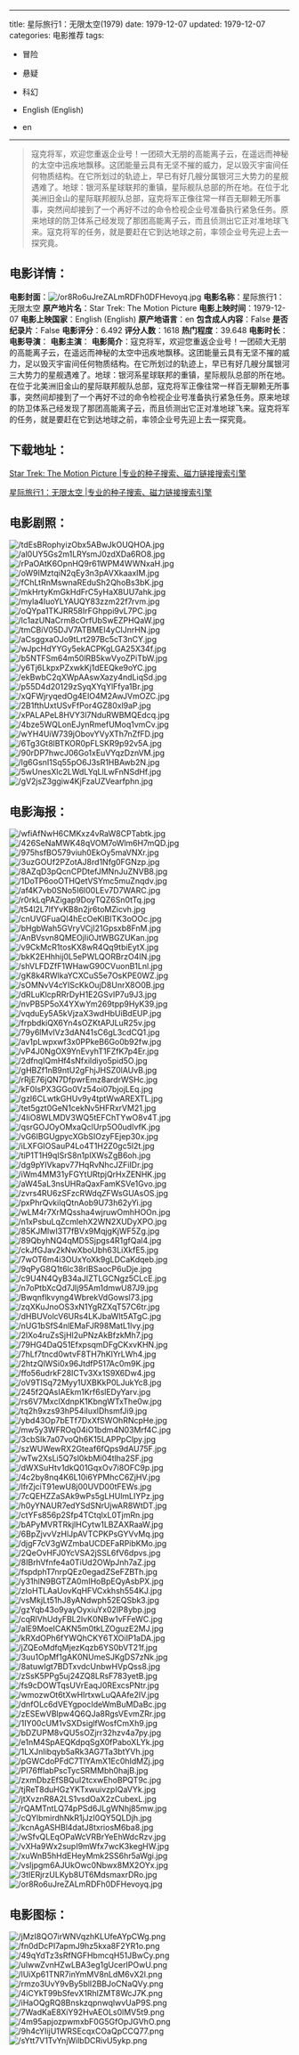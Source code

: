 
---
title: 星际旅行1：无限太空(1979)
date: 1979-12-07
updated: 1979-12-07
categories: 电影推荐
tags:
- 冒险
- 悬疑
- 科幻

- English (English)
- en
---


> 寇克将军，欢迎您重返企业号！一团硕大无朋的高能离子云，在遥远而神秘的太空中迅疾地飘移。这团能量云具有无坚不摧的威力，足以毁灭宇宙间任何物质结构。在它所划过的轨迹上，早已有好几艘分属银河三大势力的星舰遇难了。地球：银河系星球联邦的重镇，星际舰队总部的所在地。在位于北美洲旧金山的星际联邦舰队总部，寇克将军正像往常一样百无聊赖无所事事，突然间却接到了一个再好不过的命令检视企业号准备执行紧急任务。原来地球的防卫体系己经发现了那团高能离子云，而且侦测出它正对准地球飞来。寇克将军的任务，就是要赶在它到达地球之前，率领企业号先迎上去一探究竟。

## **电影详情**：

**电影封面**：<img src="https://image.tmdb.org/t/p/w200/or8Ro6uJreZALmRDFh0DFHevoyq.jpg" alt="/or8Ro6uJreZALmRDFh0DFHevoyq.jpg" title="/or8Ro6uJreZALmRDFh0DFHevoyq.jpg">
**电影名称**：星际旅行1：无限太空
**原产地片名**：Star Trek: The Motion Picture
**电影上映时间**：1979-12-07
**电影上映国家**：English (English)
**原产地语言**：en
**包含成人内容**：False
**是否纪录片**：False
**电影评分**：6.492
**评分人数**：1618
**热门程度**：39.648
**电影时长**：
**电影导演**：
**电影主演**：
**电影简介**：寇克将军，欢迎您重返企业号！一团硕大无朋的高能离子云，在遥远而神秘的太空中迅疾地飘移。这团能量云具有无坚不摧的威力，足以毁灭宇宙间任何物质结构。在它所划过的轨迹上，早已有好几艘分属银河三大势力的星舰遇难了。地球：银河系星球联邦的重镇，星际舰队总部的所在地。在位于北美洲旧金山的星际联邦舰队总部，寇克将军正像往常一样百无聊赖无所事事，突然间却接到了一个再好不过的命令检视企业号准备执行紧急任务。原来地球的防卫体系己经发现了那团高能离子云，而且侦测出它正对准地球飞来。寇克将军的任务，就是要赶在它到达地球之前，率领企业号先迎上去一探究竟。

## **下载地址**：
[Star Trek: The Motion Picture |专业的种子搜索、磁力链接搜索引擎](https://movie.amd794.com:2083/?search=Star%20Trek%3A%20The%20Motion%20Picture&ordering=&mode=match_phrase&page_size=10&page=1)

[星际旅行1：无限太空 |专业的种子搜索、磁力链接搜索引擎](https://movie.amd794.com:2083/?search=%E6%98%9F%E9%99%85%E6%97%85%E8%A1%8C1%EF%BC%9A%E6%97%A0%E9%99%90%E5%A4%AA%E7%A9%BA&ordering=&mode=match_phrase&page_size=10&page=1)
 

## **电影剧照**：
<img src="https://image.tmdb.org/t/p/original/tdEsBRophyizObx5ABwJkOUQHOA.jpg" alt="/tdEsBRophyizObx5ABwJkOUQHOA.jpg" title="/tdEsBRophyizObx5ABwJkOUQHOA.jpg"><img src="https://image.tmdb.org/t/p/original/al0UY5Gs2m1LRYsmJ0zdXDa6RO8.jpg" alt="/al0UY5Gs2m1LRYsmJ0zdXDa6RO8.jpg" title="/al0UY5Gs2m1LRYsmJ0zdXDa6RO8.jpg"><img src="https://image.tmdb.org/t/p/original/rPaOAtK6OpnHQ9r61WPM4WWNxaH.jpg" alt="/rPaOAtK6OpnHQ9r61WPM4WWNxaH.jpg" title="/rPaOAtK6OpnHQ9r61WPM4WWNxaH.jpg"><img src="https://image.tmdb.org/t/p/original/oW9IMztqiN2qEy3n3pAVXkaaxIM.jpg" alt="/oW9IMztqiN2qEy3n3pAVXkaaxIM.jpg" title="/oW9IMztqiN2qEy3n3pAVXkaaxIM.jpg"><img src="https://image.tmdb.org/t/p/original/fChLtRnMswnaREduSh2QhoBs3bK.jpg" alt="/fChLtRnMswnaREduSh2QhoBs3bK.jpg" title="/fChLtRnMswnaREduSh2QhoBs3bK.jpg"><img src="https://image.tmdb.org/t/p/original/mkHrtyKmGkHdFrC5yHaX8UU7ahk.jpg" alt="/mkHrtyKmGkHdFrC5yHaX8UU7ahk.jpg" title="/mkHrtyKmGkHdFrC5yHaX8UU7ahk.jpg"><img src="https://image.tmdb.org/t/p/original/myla4IuoYLYAUQY83zzm22f7rvm.jpg" alt="/myla4IuoYLYAUQY83zzm22f7rvm.jpg" title="/myla4IuoYLYAUQY83zzm22f7rvm.jpg"><img src="https://image.tmdb.org/t/p/original/oQYpa1TKJRR58IrFGhppi9vL7PC.jpg" alt="/oQYpa1TKJRR58IrFGhppi9vL7PC.jpg" title="/oQYpa1TKJRR58IrFGhppi9vL7PC.jpg"><img src="https://image.tmdb.org/t/p/original/lc1azUNaCrm8cOrfUbSwEZPHQaW.jpg" alt="/lc1azUNaCrm8cOrfUbSwEZPHQaW.jpg" title="/lc1azUNaCrm8cOrfUbSwEZPHQaW.jpg"><img src="https://image.tmdb.org/t/p/original/tmCBiV05DJV7ATBMEI4yClJnrHN.jpg" alt="/tmCBiV05DJV7ATBMEI4yClJnrHN.jpg" title="/tmCBiV05DJV7ATBMEI4yClJnrHN.jpg"><img src="https://image.tmdb.org/t/p/original/aCsggxaOJo9tLrt297Bc5cT3nCY.jpg" alt="/aCsggxaOJo9tLrt297Bc5cT3nCY.jpg" title="/aCsggxaOJo9tLrt297Bc5cT3nCY.jpg"><img src="https://image.tmdb.org/t/p/original/wJpcHdYYGy5ekACPKgLGA25X34f.jpg" alt="/wJpcHdYYGy5ekACPKgLGA25X34f.jpg" title="/wJpcHdYYGy5ekACPKgLGA25X34f.jpg"><img src="https://image.tmdb.org/t/p/original/b5NTFSm64m50lRB5kwVyoZPiTbW.jpg" alt="/b5NTFSm64m50lRB5kwVyoZPiTbW.jpg" title="/b5NTFSm64m50lRB5kwVyoZPiTbW.jpg"><img src="https://image.tmdb.org/t/p/original/y6Tj6LkpxPZxwkKj1dEEQke9oYC.jpg" alt="/y6Tj6LkpxPZxwkKj1dEEQke9oYC.jpg" title="/y6Tj6LkpxPZxwkKj1dEEQke9oYC.jpg"><img src="https://image.tmdb.org/t/p/original/ekBwbC2qXWpAAswXazy4ndLiqSd.jpg" alt="/ekBwbC2qXWpAAswXazy4ndLiqSd.jpg" title="/ekBwbC2qXWpAAswXazy4ndLiqSd.jpg"><img src="https://image.tmdb.org/t/p/original/p55D4d20129zSyqXYqYlFfya1Br.jpg" alt="/p55D4d20129zSyqXYqYlFfya1Br.jpg" title="/p55D4d20129zSyqXYqYlFfya1Br.jpg"><img src="https://image.tmdb.org/t/p/original/xQFWjryqedOg4EIO4M2AwJVmOZC.jpg" alt="/xQFWjryqedOg4EIO4M2AwJVmOZC.jpg" title="/xQFWjryqedOg4EIO4M2AwJVmOZC.jpg"><img src="https://image.tmdb.org/t/p/original/2B1fthUxtUSvFfPor4GZ80xl9aP.jpg" alt="/2B1fthUxtUSvFfPor4GZ80xl9aP.jpg" title="/2B1fthUxtUSvFfPor4GZ80xl9aP.jpg"><img src="https://image.tmdb.org/t/p/original/xPALAPeL8HVY3l7NduRWBMQEdcq.jpg" alt="/xPALAPeL8HVY3l7NduRWBMQEdcq.jpg" title="/xPALAPeL8HVY3l7NduRWBMQEdcq.jpg"><img src="https://image.tmdb.org/t/p/original/4bze5WQLonEJynRmefUMoq1vmCv.jpg" alt="/4bze5WQLonEJynRmefUMoq1vmCv.jpg" title="/4bze5WQLonEJynRmefUMoq1vmCv.jpg"><img src="https://image.tmdb.org/t/p/original/wYH4UiW739jObovYVyXTh7nZfFD.jpg" alt="/wYH4UiW739jObovYVyXTh7nZfFD.jpg" title="/wYH4UiW739jObovYVyXTh7nZfFD.jpg"><img src="https://image.tmdb.org/t/p/original/6Tg3Gt8lBTKOR0pFLSKR9p92v5A.jpg" alt="/6Tg3Gt8lBTKOR0pFLSKR9p92v5A.jpg" title="/6Tg3Gt8lBTKOR0pFLSKR9p92v5A.jpg"><img src="https://image.tmdb.org/t/p/original/90rDP7hwcJ06Go1xEuVYqzDznVM.jpg" alt="/90rDP7hwcJ06Go1xEuVYqzDznVM.jpg" title="/90rDP7hwcJ06Go1xEuVYqzDznVM.jpg"><img src="https://image.tmdb.org/t/p/original/lg6GsnI1Sq55pO6J3sR1HBAwb2N.jpg" alt="/lg6GsnI1Sq55pO6J3sR1HBAwb2N.jpg" title="/lg6GsnI1Sq55pO6J3sR1HBAwb2N.jpg"><img src="https://image.tmdb.org/t/p/original/5wUnesXlc2LWdLYqLlLwFnNSdHf.jpg" alt="/5wUnesXlc2LWdLYqLlLwFnNSdHf.jpg" title="/5wUnesXlc2LWdLYqLlLwFnNSdHf.jpg"><img src="https://image.tmdb.org/t/p/original/gV2jsZ3ggiw4KjFzaUZVearfphn.jpg" alt="/gV2jsZ3ggiw4KjFzaUZVearfphn.jpg" title="/gV2jsZ3ggiw4KjFzaUZVearfphn.jpg">

## **电影海报**：
<img src="https://image.tmdb.org/t/p/original/wfiAfNwH6CMKxz4vRaW8CPTabtk.jpg" alt="/wfiAfNwH6CMKxz4vRaW8CPTabtk.jpg" title="/wfiAfNwH6CMKxz4vRaW8CPTabtk.jpg"><img src="https://image.tmdb.org/t/p/original/426SeNaMWK48qVOM7oWlm6H7mQD.jpg" alt="/426SeNaMWK48qVOM7oWlm6H7mQD.jpg" title="/426SeNaMWK48qVOM7oWlm6H7mQD.jpg"><img src="https://image.tmdb.org/t/p/original/975hsfBO579viuh0EkOy5maVNXr.jpg" alt="/975hsfBO579viuh0EkOy5maVNXr.jpg" title="/975hsfBO579viuh0EkOy5maVNXr.jpg"><img src="https://image.tmdb.org/t/p/original/3uzGOUf2PZotAJ8rd1Nfg0FGNzp.jpg" alt="/3uzGOUf2PZotAJ8rd1Nfg0FGNzp.jpg" title="/3uzGOUf2PZotAJ8rd1Nfg0FGNzp.jpg"><img src="https://image.tmdb.org/t/p/original/8AZqD3pQcnCPDtefJMNnJuZNVB8.jpg" alt="/8AZqD3pQcnCPDtefJMNnJuZNVB8.jpg" title="/8AZqD3pQcnCPDtefJMNnJuZNVB8.jpg"><img src="https://image.tmdb.org/t/p/original/1DoTP6ooOTHQetVSYmc5muZnqdv.jpg" alt="/1DoTP6ooOTHQetVSYmc5muZnqdv.jpg" title="/1DoTP6ooOTHQetVSYmc5muZnqdv.jpg"><img src="https://image.tmdb.org/t/p/original/af4K7vb0SNo5I6l00LEv7D7WARC.jpg" alt="/af4K7vb0SNo5I6l00LEv7D7WARC.jpg" title="/af4K7vb0SNo5I6l00LEv7D7WARC.jpg"><img src="https://image.tmdb.org/t/p/original/r0rkLqPAZigap9DoyTQZ6Sn0tTq.jpg" alt="/r0rkLqPAZigap9DoyTQZ6Sn0tTq.jpg" title="/r0rkLqPAZigap9DoyTQZ6Sn0tTq.jpg"><img src="https://image.tmdb.org/t/p/original/t54l2L7lfYvKB8n2jr6toMZicvh.jpg" alt="/t54l2L7lfYvKB8n2jr6toMZicvh.jpg" title="/t54l2L7lfYvKB8n2jr6toMZicvh.jpg"><img src="https://image.tmdb.org/t/p/original/cnUVGFuaQI4hEcOeKlBITK3oOOc.jpg" alt="/cnUVGFuaQI4hEcOeKlBITK3oOOc.jpg" title="/cnUVGFuaQI4hEcOeKlBITK3oOOc.jpg"><img src="https://image.tmdb.org/t/p/original/bHgbWah5GVryVCjI21Gpsxb8FnM.jpg" alt="/bHgbWah5GVryVCjI21Gpsxb8FnM.jpg" title="/bHgbWah5GVryVCjI21Gpsxb8FnM.jpg"><img src="https://image.tmdb.org/t/p/original/AnBVsvn8QMEOjIiOJtWBGZUKan.jpg" alt="/AnBVsvn8QMEOjIiOJtWBGZUKan.jpg" title="/AnBVsvn8QMEOjIiOJtWBGZUKan.jpg"><img src="https://image.tmdb.org/t/p/original/v9CkMcR1tosKX8wR4Qq9tbiEytX.jpg" alt="/v9CkMcR1tosKX8wR4Qq9tbiEytX.jpg" title="/v9CkMcR1tosKX8wR4Qq9tbiEytX.jpg"><img src="https://image.tmdb.org/t/p/original/bkK2EHhhij0L5ePWLQORBrzO4IN.jpg" alt="/bkK2EHhhij0L5ePWLQORBrzO4IN.jpg" title="/bkK2EHhhij0L5ePWLQORBrzO4IN.jpg"><img src="https://image.tmdb.org/t/p/original/shVLFDZfF1WHawG90CVuonB1Lnl.jpg" alt="/shVLFDZfF1WHawG90CVuonB1Lnl.jpg" title="/shVLFDZfF1WHawG90CVuonB1Lnl.jpg"><img src="https://image.tmdb.org/t/p/original/gK8k4RWlkaYCXCuS5e7OsKPE0WZ.jpg" alt="/gK8k4RWlkaYCXCuS5e7OsKPE0WZ.jpg" title="/gK8k4RWlkaYCXCuS5e7OsKPE0WZ.jpg"><img src="https://image.tmdb.org/t/p/original/sOMNvV4cYIScKkOujD8UnrX8O0B.jpg" alt="/sOMNvV4cYIScKkOujD8UnrX8O0B.jpg" title="/sOMNvV4cYIScKkOujD8UnrX8O0B.jpg"><img src="https://image.tmdb.org/t/p/original/dRLuKlcpRRrDyH1E2GSvIP7u9J3.jpg" alt="/dRLuKlcpRRrDyH1E2GSvIP7u9J3.jpg" title="/dRLuKlcpRRrDyH1E2GSvIP7u9J3.jpg"><img src="https://image.tmdb.org/t/p/original/nvPB5P5oX4YXwYm269tpp9HyK39.jpg" alt="/nvPB5P5oX4YXwYm269tpp9HyK39.jpg" title="/nvPB5P5oX4YXwYm269tpp9HyK39.jpg"><img src="https://image.tmdb.org/t/p/original/vqduEy5A5kVjzaX3wdHbUiBdEUP.jpg" alt="/vqduEy5A5kVjzaX3wdHbUiBdEUP.jpg" title="/vqduEy5A5kVjzaX3wdHbUiBdEUP.jpg"><img src="https://image.tmdb.org/t/p/original/frpbdkiQX6Yn4sOZKtAPJLuR25v.jpg" alt="/frpbdkiQX6Yn4sOZKtAPJLuR25v.jpg" title="/frpbdkiQX6Yn4sOZKtAPJLuR25v.jpg"><img src="https://image.tmdb.org/t/p/original/79y6lMvIVz3dAN41sC6gL3cdCQ1.jpg" alt="/79y6lMvIVz3dAN41sC6gL3cdCQ1.jpg" title="/79y6lMvIVz3dAN41sC6gL3cdCQ1.jpg"><img src="https://image.tmdb.org/t/p/original/av1pLwpxwf3x0PPkeB6Go0b92fw.jpg" alt="/av1pLwpxwf3x0PPkeB6Go0b92fw.jpg" title="/av1pLwpxwf3x0PPkeB6Go0b92fw.jpg"><img src="https://image.tmdb.org/t/p/original/vP4J0NgOX9YnEvyhT1FZfK7p4Er.jpg" alt="/vP4J0NgOX9YnEvyhT1FZfK7p4Er.jpg" title="/vP4J0NgOX9YnEvyhT1FZfK7p4Er.jpg"><img src="https://image.tmdb.org/t/p/original/2dfnqIQmHf4sNfxildiyo5pid5O.jpg" alt="/2dfnqIQmHf4sNfxildiyo5pid5O.jpg" title="/2dfnqIQmHf4sNfxildiyo5pid5O.jpg"><img src="https://image.tmdb.org/t/p/original/gHBZf1nB9ntU2gFhjJHSZ0lAUvB.jpg" alt="/gHBZf1nB9ntU2gFhjJHSZ0lAUvB.jpg" title="/gHBZf1nB9ntU2gFhjJHSZ0lAUvB.jpg"><img src="https://image.tmdb.org/t/p/original/rRjE76jQN7DfpwrEmz8ardrWSHc.jpg" alt="/rRjE76jQN7DfpwrEmz8ardrWSHc.jpg" title="/rRjE76jQN7DfpwrEmz8ardrWSHc.jpg"><img src="https://image.tmdb.org/t/p/original/kF0IsPX3GGo0Vz54oi07bjojLEq.jpg" alt="/kF0IsPX3GGo0Vz54oi07bjojLEq.jpg" title="/kF0IsPX3GGo0Vz54oi07bjojLEq.jpg"><img src="https://image.tmdb.org/t/p/original/gzI6CLwtkGHUv9y4tptWwAREXTL.jpg" alt="/gzI6CLwtkGHUv9y4tptWwAREXTL.jpg" title="/gzI6CLwtkGHUv9y4tptWwAREXTL.jpg"><img src="https://image.tmdb.org/t/p/original/tet5gzt0GeN1cekNv5HFRxrVM21.jpg" alt="/tet5gzt0GeN1cekNv5HFRxrVM21.jpg" title="/tet5gzt0GeN1cekNv5HFRxrVM21.jpg"><img src="https://image.tmdb.org/t/p/original/4IiO8WLMDV3WQ5tEFChTYwO8v4T.jpg" alt="/4IiO8WLMDV3WQ5tEFChTYwO8v4T.jpg" title="/4IiO8WLMDV3WQ5tEFChTYwO8v4T.jpg"><img src="https://image.tmdb.org/t/p/original/qsrGOJOyOMxaQclUrp5O0udIvfK.jpg" alt="/qsrGOJOyOMxaQclUrp5O0udIvfK.jpg" title="/qsrGOJOyOMxaQclUrp5O0udIvfK.jpg"><img src="https://image.tmdb.org/t/p/original/vG6IBGUgpycXGbSIOzyFEjep30x.jpg" alt="/vG6IBGUgpycXGbSIOzyFEjep30x.jpg" title="/vG6IBGUgpycXGbSIOzyFEjep30x.jpg"><img src="https://image.tmdb.org/t/p/original/iLXFGIOSauP4Lo4T1H2Z0gc5l2t.jpg" alt="/iLXFGIOSauP4Lo4T1H2Z0gc5l2t.jpg" title="/iLXFGIOSauP4Lo4T1H2Z0gc5l2t.jpg"><img src="https://image.tmdb.org/t/p/original/tiP1T1H9qISrS8n1plXWsZgB6oh.jpg" alt="/tiP1T1H9qISrS8n1plXWsZgB6oh.jpg" title="/tiP1T1H9qISrS8n1plXWsZgB6oh.jpg"><img src="https://image.tmdb.org/t/p/original/dg9pYlVkapv77HqRvNhcJZFiIDr.jpg" alt="/dg9pYlVkapv77HqRvNhcJZFiIDr.jpg" title="/dg9pYlVkapv77HqRvNhcJZFiIDr.jpg"><img src="https://image.tmdb.org/t/p/original/iWm4MM31yFGYtURtpjQrHxZENHK.jpg" alt="/iWm4MM31yFGYtURtpjQrHxZENHK.jpg" title="/iWm4MM31yFGYtURtpjQrHxZENHK.jpg"><img src="https://image.tmdb.org/t/p/original/aW45aL3nsUHRaQaxFamKSVe1Gvo.jpg" alt="/aW45aL3nsUHRaQaxFamKSVe1Gvo.jpg" title="/aW45aL3nsUHRaQaxFamKSVe1Gvo.jpg"><img src="https://image.tmdb.org/t/p/original/zvrs4RU6zSFzcRWdqZFWsGUAsOS.jpg" alt="/zvrs4RU6zSFzcRWdqZFWsGUAsOS.jpg" title="/zvrs4RU6zSFzcRWdqZFWsGUAsOS.jpg"><img src="https://image.tmdb.org/t/p/original/pxPhrQvkilqQtnAob9U73h62yYi.jpg" alt="/pxPhrQvkilqQtnAob9U73h62yYi.jpg" title="/pxPhrQvkilqQtnAob9U73h62yYi.jpg"><img src="https://image.tmdb.org/t/p/original/wLM4r7XrMQssha4wjruwOmhHOOn.jpg" alt="/wLM4r7XrMQssha4wjruwOmhHOOn.jpg" title="/wLM4r7XrMQssha4wjruwOmhHOOn.jpg"><img src="https://image.tmdb.org/t/p/original/n1xPsbuLqZcmlehX2WN2XUDyXPO.jpg" alt="/n1xPsbuLqZcmlehX2WN2XUDyXPO.jpg" title="/n1xPsbuLqZcmlehX2WN2XUDyXPO.jpg"><img src="https://image.tmdb.org/t/p/original/85KJMlwI3T7fBVx9MqjgKjWF5Zg.jpg" alt="/85KJMlwI3T7fBVx9MqjgKjWF5Zg.jpg" title="/85KJMlwI3T7fBVx9MqjgKjWF5Zg.jpg"><img src="https://image.tmdb.org/t/p/original/89QbyhNQ4qMD5Sjpgs4R1gfQal4.jpg" alt="/89QbyhNQ4qMD5Sjpgs4R1gfQal4.jpg" title="/89QbyhNQ4qMD5Sjpgs4R1gfQal4.jpg"><img src="https://image.tmdb.org/t/p/original/ckJfGJav2kNwXboUbh63LiXkfE5.jpg" alt="/ckJfGJav2kNwXboUbh63LiXkfE5.jpg" title="/ckJfGJav2kNwXboUbh63LiXkfE5.jpg"><img src="https://image.tmdb.org/t/p/original/7wOT6m4i3OUxYoXk9gLDCaKdqeb.jpg" alt="/7wOT6m4i3OUxYoXk9gLDCaKdqeb.jpg" title="/7wOT6m4i3OUxYoXk9gLDCaKdqeb.jpg"><img src="https://image.tmdb.org/t/p/original/9qPyG8Q1t6lc38rlBSaocP6uDje.jpg" alt="/9qPyG8Q1t6lc38rlBSaocP6uDje.jpg" title="/9qPyG8Q1t6lc38rlBSaocP6uDje.jpg"><img src="https://image.tmdb.org/t/p/original/c9U4N4QyB34aJIZTLGCNgz5CLcE.jpg" alt="/c9U4N4QyB34aJIZTLGCNgz5CLcE.jpg" title="/c9U4N4QyB34aJIZTLGCNgz5CLcE.jpg"><img src="https://image.tmdb.org/t/p/original/n7oPtbXcQd7JIj95Am1dmwU87J9.jpg" alt="/n7oPtbXcQd7JIj95Am1dmwU87J9.jpg" title="/n7oPtbXcQd7JIj95Am1dmwU87J9.jpg"><img src="https://image.tmdb.org/t/p/original/Bwqnflkvyng4WbrekVdGowsl73.jpg" alt="/Bwqnflkvyng4WbrekVdGowsl73.jpg" title="/Bwqnflkvyng4WbrekVdGowsl73.jpg"><img src="https://image.tmdb.org/t/p/original/zqXKuJnoOS3xN1YgRZXqT57C6tr.jpg" alt="/zqXKuJnoOS3xN1YgRZXqT57C6tr.jpg" title="/zqXKuJnoOS3xN1YgRZXqT57C6tr.jpg"><img src="https://image.tmdb.org/t/p/original/dHBUVolcV6URs4LKJbaWlt5ATgC.jpg" alt="/dHBUVolcV6URs4LKJbaWlt5ATgC.jpg" title="/dHBUVolcV6URs4LKJbaWlt5ATgC.jpg"><img src="https://image.tmdb.org/t/p/original/nUG1bSfS4nlEMaFJR98MatL1lvy.jpg" alt="/nUG1bSfS4nlEMaFJR98MatL1lvy.jpg" title="/nUG1bSfS4nlEMaFJR98MatL1lvy.jpg"><img src="https://image.tmdb.org/t/p/original/2lXo4ruZsSjHl2uPNzAkBfzkMh7.jpg" alt="/2lXo4ruZsSjHl2uPNzAkBfzkMh7.jpg" title="/2lXo4ruZsSjHl2uPNzAkBfzkMh7.jpg"><img src="https://image.tmdb.org/t/p/original/79HG4DaQ51EfxpsqmDFgCKxvKHN.jpg" alt="/79HG4DaQ51EfxpsqmDFgCKxvKHN.jpg" title="/79HG4DaQ51EfxpsqmDFgCKxvKHN.jpg"><img src="https://image.tmdb.org/t/p/original/7hLf7tncd0wtvF8TH7hKlYrLWh4.jpg" alt="/7hLf7tncd0wtvF8TH7hKlYrLWh4.jpg" title="/7hLf7tncd0wtvF8TH7hKlYrLWh4.jpg"><img src="https://image.tmdb.org/t/p/original/2htzQlWSi0x96JtdfP517Ac0m9K.jpg" alt="/2htzQlWSi0x96JtdfP517Ac0m9K.jpg" title="/2htzQlWSi0x96JtdfP517Ac0m9K.jpg"><img src="https://image.tmdb.org/t/p/original/ffo56udrkF28ICTv3Xx1S9X6Dw4.jpg" alt="/ffo56udrkF28ICTv3Xx1S9X6Dw4.jpg" title="/ffo56udrkF28ICTv3Xx1S9X6Dw4.jpg"><img src="https://image.tmdb.org/t/p/original/oV9TISq72Myy1UXBKkP0LJukYc8.jpg" alt="/oV9TISq72Myy1UXBKkP0LJukYc8.jpg" title="/oV9TISq72Myy1UXBKkP0LJukYc8.jpg"><img src="https://image.tmdb.org/t/p/original/245f2QAsIAEkm1Krf6slEDyYarv.jpg" alt="/245f2QAsIAEkm1Krf6slEDyYarv.jpg" title="/245f2QAsIAEkm1Krf6slEDyYarv.jpg"><img src="https://image.tmdb.org/t/p/original/rs6V7MxclXdnpK1KbngWTxThe0w.jpg" alt="/rs6V7MxclXdnpK1KbngWTxThe0w.jpg" title="/rs6V7MxclXdnpK1KbngWTxThe0w.jpg"><img src="https://image.tmdb.org/t/p/original/tq2h9xzs93hP54iIuxlDhsmfJi9.jpg" alt="/tq2h9xzs93hP54iIuxlDhsmfJi9.jpg" title="/tq2h9xzs93hP54iIuxlDhsmfJi9.jpg"><img src="https://image.tmdb.org/t/p/original/ybd43Op7bETf7DxXfSWOhRNcpHe.jpg" alt="/ybd43Op7bETf7DxXfSWOhRNcpHe.jpg" title="/ybd43Op7bETf7DxXfSWOhRNcpHe.jpg"><img src="https://image.tmdb.org/t/p/original/mw5y3WFROq04iO1bdm4N03Mrf4C.jpg" alt="/mw5y3WFROq04iO1bdm4N03Mrf4C.jpg" title="/mw5y3WFROq04iO1bdm4N03Mrf4C.jpg"><img src="https://image.tmdb.org/t/p/original/3cbSIk7a07voQh6K15LAPPpClpy.jpg" alt="/3cbSIk7a07voQh6K15LAPPpClpy.jpg" title="/3cbSIk7a07voQh6K15LAPPpClpy.jpg"><img src="https://image.tmdb.org/t/p/original/szWUWewRX2Gteaf6fQps9dAU75F.jpg" alt="/szWUWewRX2Gteaf6fQps9dAU75F.jpg" title="/szWUWewRX2Gteaf6fQps9dAU75F.jpg"><img src="https://image.tmdb.org/t/p/original/wTw2XsLi5Q7sl0kbMi04tlha2SF.jpg" alt="/wTw2XsLi5Q7sl0kbMi04tlha2SF.jpg" title="/wTw2XsLi5Q7sl0kbMi04tlha2SF.jpg"><img src="https://image.tmdb.org/t/p/original/dWXSuHtv1dkQ01GqxOv7i8OFC9p.jpg" alt="/dWXSuHtv1dkQ01GqxOv7i8OFC9p.jpg" title="/dWXSuHtv1dkQ01GqxOv7i8OFC9p.jpg"><img src="https://image.tmdb.org/t/p/original/4c2by8nq4K6L10i6YPMhcC6ZjHV.jpg" alt="/4c2by8nq4K6L10i6YPMhcC6ZjHV.jpg" title="/4c2by8nq4K6L10i6YPMhcC6ZjHV.jpg"><img src="https://image.tmdb.org/t/p/original/lfrZjciT91ewU8j00UVD00tFEWs.jpg" alt="/lfrZjciT91ewU8j00UVD00tFEWs.jpg" title="/lfrZjciT91ewU8j00UVD00tFEWs.jpg"><img src="https://image.tmdb.org/t/p/original/7cQEHZZaSAk9wPs5gLHUlmLIYPz.jpg" alt="/7cQEHZZaSAk9wPs5gLHUlmLIYPz.jpg" title="/7cQEHZZaSAk9wPs5gLHUlmLIYPz.jpg"><img src="https://image.tmdb.org/t/p/original/h0yYNAUR7edYSdSNrUjwAR8WtDT.jpg" alt="/h0yYNAUR7edYSdSNrUjwAR8WtDT.jpg" title="/h0yYNAUR7edYSdSNrUjwAR8WtDT.jpg"><img src="https://image.tmdb.org/t/p/original/ctYFs856p2Sfp4TCtqlxL0TjmRn.jpg" alt="/ctYFs856p2Sfp4TCtqlxL0TjmRn.jpg" title="/ctYFs856p2Sfp4TCtqlxL0TjmRn.jpg"><img src="https://image.tmdb.org/t/p/original/bAPyMVRTRkjlHCytw1LBZAXRaaW.jpg" alt="/bAPyMVRTRkjlHCytw1LBZAXRaaW.jpg" title="/bAPyMVRTRkjlHCytw1LBZAXRaaW.jpg"><img src="https://image.tmdb.org/t/p/original/6BpZjvvVzHlJpAVTCPKPsGYVvMq.jpg" alt="/6BpZjvvVzHlJpAVTCPKPsGYVvMq.jpg" title="/6BpZjvvVzHlJpAVTCPKPsGYVvMq.jpg"><img src="https://image.tmdb.org/t/p/original/djgF7cV3gWZmbaUCDEFaRPibKMo.jpg" alt="/djgF7cV3gWZmbaUCDEFaRPibKMo.jpg" title="/djgF7cV3gWZmbaUCDEFaRPibKMo.jpg"><img src="https://image.tmdb.org/t/p/original/2QeOvHFJ0YcVSA2jSSL6fV6dpvs.jpg" alt="/2QeOvHFJ0YcVSA2jSSL6fV6dpvs.jpg" title="/2QeOvHFJ0YcVSA2jSSL6fV6dpvs.jpg"><img src="https://image.tmdb.org/t/p/original/8IBrhVfnfe4a0TiUd2OWpJnh7aZ.jpg" alt="/8IBrhVfnfe4a0TiUd2OWpJnh7aZ.jpg" title="/8IBrhVfnfe4a0TiUd2OWpJnh7aZ.jpg"><img src="https://image.tmdb.org/t/p/original/fspdphT7nrpQEz0egadZSeFZBTh.jpg" alt="/fspdphT7nrpQEz0egadZSeFZBTh.jpg" title="/fspdphT7nrpQEz0egadZSeFZBTh.jpg"><img src="https://image.tmdb.org/t/p/original/y31hlN9BGTZA0mIHoBpEQyAsbPX.jpg" alt="/y31hlN9BGTZA0mIHoBpEQyAsbPX.jpg" title="/y31hlN9BGTZA0mIHoBpEQyAsbPX.jpg"><img src="https://image.tmdb.org/t/p/original/zIoHTLAaUovKqHFVCxkhsh554KJ.jpg" alt="/zIoHTLAaUovKqHFVCxkhsh554KJ.jpg" title="/zIoHTLAaUovKqHFVCxkhsh554KJ.jpg"><img src="https://image.tmdb.org/t/p/original/vsMkjLt51hJ8yANdwph52EQSbk3.jpg" alt="/vsMkjLt51hJ8yANdwph52EQSbk3.jpg" title="/vsMkjLt51hJ8yANdwph52EQSbk3.jpg"><img src="https://image.tmdb.org/t/p/original/gzYqb43o9yayOyxiuYx02lP8ybp.jpg" alt="/gzYqb43o9yayOyxiuYx02lP8ybp.jpg" title="/gzYqb43o9yayOyxiuYx02lP8ybp.jpg"><img src="https://image.tmdb.org/t/p/original/cqRlVhUdyFBL2lvK0NBw1vFFeWC.jpg" alt="/cqRlVhUdyFBL2lvK0NBw1vFFeWC.jpg" title="/cqRlVhUdyFBL2lvK0NBw1vFFeWC.jpg"><img src="https://image.tmdb.org/t/p/original/alE9MoeICAKN5m0tkLZOguzE2MJ.jpg" alt="/alE9MoeICAKN5m0tkLZOguzE2MJ.jpg" title="/alE9MoeICAKN5m0tkLZOguzE2MJ.jpg"><img src="https://image.tmdb.org/t/p/original/kRXdOPh6fYWQhCKY6TXOiIP1aDA.jpg" alt="/kRXdOPh6fYWQhCKY6TXOiIP1aDA.jpg" title="/kRXdOPh6fYWQhCKY6TXOiIP1aDA.jpg"><img src="https://image.tmdb.org/t/p/original/jZQEoMdfqMjezKqzb6YS0bVT21f.jpg" alt="/jZQEoMdfqMjezKqzb6YS0bVT21f.jpg" title="/jZQEoMdfqMjezKqzb6YS0bVT21f.jpg"><img src="https://image.tmdb.org/t/p/original/3uu1OpMf1gAK0NUmeSJKgDS7zNk.jpg" alt="/3uu1OpMf1gAK0NUmeSJKgDS7zNk.jpg" title="/3uu1OpMf1gAK0NUmeSJKgDS7zNk.jpg"><img src="https://image.tmdb.org/t/p/original/8atuwIgt7BDTxvdcUnbwHVpQss8.jpg" alt="/8atuwIgt7BDTxvdcUnbwHVpQss8.jpg" title="/8atuwIgt7BDTxvdcUnbwHVpQss8.jpg"><img src="https://image.tmdb.org/t/p/original/zSsK5PPg5uj24ZQ8LRsF783yetB.jpg" alt="/zSsK5PPg5uj24ZQ8LRsF783yetB.jpg" title="/zSsK5PPg5uj24ZQ8LRsF783yetB.jpg"><img src="https://image.tmdb.org/t/p/original/fs9cDOWTqsUVrEaqJ0RExcsPNtr.jpg" alt="/fs9cDOWTqsUVrEaqJ0RExcsPNtr.jpg" title="/fs9cDOWTqsUVrEaqJ0RExcsPNtr.jpg"><img src="https://image.tmdb.org/t/p/original/wmozwOt6tXwHIrtxwLuQAAfe2IV.jpg" alt="/wmozwOt6tXwHIrtxwLuQAAfe2IV.jpg" title="/wmozwOt6tXwHIrtxwLuQAAfe2IV.jpg"><img src="https://image.tmdb.org/t/p/original/dnfOLc6dVEYgpocIdeWmBuMDaBc.jpg" alt="/dnfOLc6dVEYgpocIdeWmBuMDaBc.jpg" title="/dnfOLc6dVEYgpocIdeWmBuMDaBc.jpg"><img src="https://image.tmdb.org/t/p/original/zESEwVBlpw4Q6QJa8RgsVEvmZRr.jpg" alt="/zESEwVBlpw4Q6QJa8RgsVEvmZRr.jpg" title="/zESEwVBlpw4Q6QJa8RgsVEvmZRr.jpg"><img src="https://image.tmdb.org/t/p/original/1IY00cUM1vSXDsiglfWosfCmXh9.jpg" alt="/1IY00cUM1vSXDsiglfWosfCmXh9.jpg" title="/1IY00cUM1vSXDsiglfWosfCmXh9.jpg"><img src="https://image.tmdb.org/t/p/original/bDZUPM8vQU5sOZjrr32hzv4a7py.jpg" alt="/bDZUPM8vQU5sOZjrr32hzv4a7py.jpg" title="/bDZUPM8vQU5sOZjrr32hzv4a7py.jpg"><img src="https://image.tmdb.org/t/p/original/e1nM4SpAEQKdpqSgX0fPaboXLYk.jpg" alt="/e1nM4SpAEQKdpqSgX0fPaboXLYk.jpg" title="/e1nM4SpAEQKdpqSgX0fPaboXLYk.jpg"><img src="https://image.tmdb.org/t/p/original/1LXJnIibqyb5aRk3AG7Ta3btYVh.jpg" alt="/1LXJnIibqyb5aRk3AG7Ta3btYVh.jpg" title="/1LXJnIibqyb5aRk3AG7Ta3btYVh.jpg"><img src="https://image.tmdb.org/t/p/original/pGWCdoPFdC7TlYAmX1Ec0hIdMZj.jpg" alt="/pGWCdoPFdC7TlYAmX1Ec0hIdMZj.jpg" title="/pGWCdoPFdC7TlYAmX1Ec0hIdMZj.jpg"><img src="https://image.tmdb.org/t/p/original/PI76ffIabPscTycSRMMbh0hajB.jpg" alt="/PI76ffIabPscTycSRMMbh0hajB.jpg" title="/PI76ffIabPscTycSRMMbh0hajB.jpg"><img src="https://image.tmdb.org/t/p/original/zxmDbzEfSBQuI2tcxwEhoBPQT9c.jpg" alt="/zxmDbzEfSBQuI2tcxwEhoBPQT9c.jpg" title="/zxmDbzEfSBQuI2tcxwEhoBPQT9c.jpg"><img src="https://image.tmdb.org/t/p/original/tjReT8duHGzYKTxwuivzpIQaVYk.jpg" alt="/tjReT8duHGzYKTxwuivzpIQaVYk.jpg" title="/tjReT8duHGzYKTxwuivzpIQaVYk.jpg"><img src="https://image.tmdb.org/t/p/original/jtXvznR8A2LS1vsdOaX2zCubexL.jpg" alt="/jtXvznR8A2LS1vsdOaX2zCubexL.jpg" title="/jtXvznR8A2LS1vsdOaX2zCubexL.jpg"><img src="https://image.tmdb.org/t/p/original/rQAMTntLQ74pPSd6JLgWNhj85mw.jpg" alt="/rQAMTntLQ74pPSd6JLgWNhj85mw.jpg" title="/rQAMTntLQ74pPSd6JLgWNhj85mw.jpg"><img src="https://image.tmdb.org/t/p/original/cQYlbmirdhNkR1jJzI0QY5QLDjh.jpg" alt="/cQYlbmirdhNkR1jJzI0QY5QLDjh.jpg" title="/cQYlbmirdhNkR1jJzI0QY5QLDjh.jpg"><img src="https://image.tmdb.org/t/p/original/kcnAgASHBl4datJ8txriosM6ba8.jpg" alt="/kcnAgASHBl4datJ8txriosM6ba8.jpg" title="/kcnAgASHBl4datJ8txriosM6ba8.jpg"><img src="https://image.tmdb.org/t/p/original/wSfvQLEqOPaWcVRBrYeEhWdcRzv.jpg" alt="/wSfvQLEqOPaWcVRBrYeEhWdcRzv.jpg" title="/wSfvQLEqOPaWcVRBrYeEhWdcRzv.jpg"><img src="https://image.tmdb.org/t/p/original/vXHa9Wx2supI9mWfx7wcK3kegHW.jpg" alt="/vXHa9Wx2supI9mWfx7wcK3kegHW.jpg" title="/vXHa9Wx2supI9mWfx7wcK3kegHW.jpg"><img src="https://image.tmdb.org/t/p/original/xuWnB5hHdEHeyMmk2SS6hr5aWgi.jpg" alt="/xuWnB5hHdEHeyMmk2SS6hr5aWgi.jpg" title="/xuWnB5hHdEHeyMmk2SS6hr5aWgi.jpg"><img src="https://image.tmdb.org/t/p/original/vsIjpgm6AJUkOwc0Nbwx8MX2OYx.jpg" alt="/vsIjpgm6AJUkOwc0Nbwx8MX2OYx.jpg" title="/vsIjpgm6AJUkOwc0Nbwx8MX2OYx.jpg"><img src="https://image.tmdb.org/t/p/original/3tIERjrzULKyb8UT6MdsmaxrDRo.jpg" alt="/3tIERjrzULKyb8UT6MdsmaxrDRo.jpg" title="/3tIERjrzULKyb8UT6MdsmaxrDRo.jpg"><img src="https://image.tmdb.org/t/p/original/or8Ro6uJreZALmRDFh0DFHevoyq.jpg" alt="/or8Ro6uJreZALmRDFh0DFHevoyq.jpg" title="/or8Ro6uJreZALmRDFh0DFHevoyq.jpg">

## **电影图标**：
<img src="https://image.tmdb.org/t/p/original/jMzI8QO7irWNVqzhKLUfeAYpCWg.png" alt="/jMzI8QO7irWNVqzhKLUfeAYpCWg.png" title="/jMzI8QO7irWNVqzhKLUfeAYpCWg.png"><img src="https://image.tmdb.org/t/p/original/fn0dDcPI7apmJ9hz5kxa8F2YR1o.png" alt="/fn0dDcPI7apmJ9hz5kxa8F2YR1o.png" title="/fn0dDcPI7apmJ9hz5kxa8F2YR1o.png"><img src="https://image.tmdb.org/t/p/original/49qYdTz3sRfNGFHbmcqH51JBwCy.png" alt="/49qYdTz3sRfNGFHbmcqH51JBwCy.png" title="/49qYdTz3sRfNGFHbmcqH51JBwCy.png"><img src="https://image.tmdb.org/t/p/original/uIwwZvnHZwLBA3eg1gUcerIPOwU.png" alt="/uIwwZvnHZwLBA3eg1gUcerIPOwU.png" title="/uIwwZvnHZwLBA3eg1gUcerIPOwU.png"><img src="https://image.tmdb.org/t/p/original/lUiXp61TNR7inYmMV8nLdM6vX2l.png" alt="/lUiXp61TNR7inYmMV8nLdM6vX2l.png" title="/lUiXp61TNR7inYmMV8nLdM6vX2l.png"><img src="https://image.tmdb.org/t/p/original/rmzo3UvY9vBy5blI2BBJoCNaQVy.png" alt="/rmzo3UvY9vBy5blI2BBJoCNaQVy.png" title="/rmzo3UvY9vBy5blI2BBJoCNaQVy.png"><img src="https://image.tmdb.org/t/p/original/4iCYkT99bSfevX1RhlZMT8WcJ7K.png" alt="/4iCYkT99bSfevX1RhlZMT8WcJ7K.png" title="/4iCYkT99bSfevX1RhlZMT8WcJ7K.png"><img src="https://image.tmdb.org/t/p/original/iHaOQgRQ8BnskzqpnwqlwvUaP9S.png" alt="/iHaOQgRQ8BnskzqpnwqlwvUaP9S.png" title="/iHaOQgRQ8BnskzqpnwqlwvUaP9S.png"><img src="https://image.tmdb.org/t/p/original/7WadKaE8XiY92HvAEOLs0lMV5t9.png" alt="/7WadKaE8XiY92HvAEOLs0lMV5t9.png" title="/7WadKaE8XiY92HvAEOLs0lMV5t9.png"><img src="https://image.tmdb.org/t/p/original/4m95apjozpwmxbF0G5GfOpJGVhO.png" alt="/4m95apjozpwmxbF0G5GfOpJGVhO.png" title="/4m95apjozpwmxbF0G5GfOpJGVhO.png"><img src="https://image.tmdb.org/t/p/original/9h4cYIijU1WRSEcqxCOaQpCCQ77.png" alt="/9h4cYIijU1WRSEcqxCOaQpCCQ77.png" title="/9h4cYIijU1WRSEcqxCOaQpCCQ77.png"><img src="https://image.tmdb.org/t/p/original/sYtt7V1TvYnjWilbDCRivU5ykp.png" alt="/sYtt7V1TvYnjWilbDCRivU5ykp.png" title="/sYtt7V1TvYnjWilbDCRivU5ykp.png">
